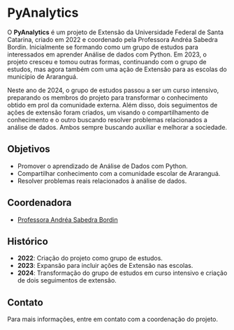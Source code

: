 # PyAnalytics

O **PyAnalytics** é um projeto de Extensão da Universidade Federal de Santa Catarina, criado em 2022 e coordenado pela Professora Andréa Sabedra Bordin. Inicialmente se formando como um grupo de estudos para interessados em aprender Análise de dados com Python. Em 2023, o projeto cresceu e tomou outras formas, continuando com o grupo de estudos, mas agora também com uma ação de Extensão para as escolas do município de Araranguá.

Neste ano de 2024, o grupo de estudos passou a ser um curso intensivo, preparando os membros do projeto para transformar o conhecimento obtido em prol da comunidade externa. Além disso, dois seguimentos de ações de extensão foram criados, um visando o compartilhamento de conhecimento e o outro buscando resolver problemas relacionados a análise de dados. Ambos sempre buscando auxiliar e melhorar a sociedade.

## Objetivos

- Promover o aprendizado de Análise de Dados com Python.
- Compartilhar conhecimento com a comunidade escolar de Araranguá.
- Resolver problemas reais relacionados à análise de dados.

## Coordenadora

- [Professora Andréa Sabedra Bordin](https://www.linkedin.com/in/andreasabedrabordin/)

## Histórico

- **2022**: Criação do projeto como grupo de estudos.
- **2023**: Expansão para incluir ações de Extensão nas escolas.
- **2024**: Transformação do grupo de estudos em curso intensivo e criação de dois seguimentos de extensão.

## Contato

Para mais informações, entre em contato com a coordenação do projeto.

